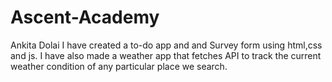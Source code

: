# Ascent-Academy
Ankita Dolai
I have created a to-do app and and Survey form using html,css and js.
I have also made a weather app that fetches API to track the current weather condition of any particular place we search.
